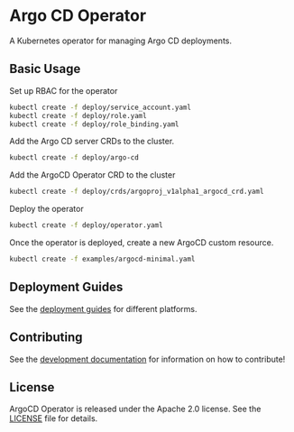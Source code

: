 # Argo CD Operator

A Kubernetes operator for managing Argo CD deployments.

## Basic Usage

Set up RBAC for the operator

```bash
kubectl create -f deploy/service_account.yaml
kubectl create -f deploy/role.yaml
kubectl create -f deploy/role_binding.yaml
```

Add the Argo CD server CRDs to the cluster.

```bash
kubectl create -f deploy/argo-cd
```

Add the ArgoCD Operator CRD to the cluster

```bash
kubectl create -f deploy/crds/argoproj_v1alpha1_argocd_crd.yaml
```

Deploy the operator

```bash
kubectl create -f deploy/operator.yaml
```

Once the operator is deployed, create a new ArgoCD custom resource.

```bash
kubectl create -f examples/argocd-minimal.yaml
```

## Deployment Guides

See the [deployment guides][deploy_guides] for different platforms.

## Contributing

See the [development documentation][dev_docs] for information on how to contribute!

## License

ArgoCD Operator is released under the Apache 2.0 license. See the [LICENSE][license_file] file for details.

[deploy_guides]:./docs/guides/
[dev_docs]:./docs/development.md
[license_file]:./LICENSE
